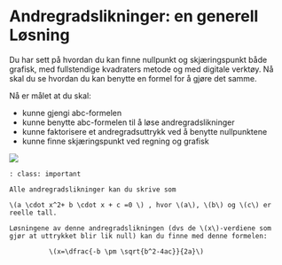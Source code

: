 # Andregradslikninger: en generell Løsning

Du har sett på hvordan du kan finne nullpunkt og skjæringspunkt både grafisk, med fullstendige kvadraters metode og med digitale verktøy. Nå skal du se hvordan du kan benytte en formel for å gjøre det samme.

Nå er målet at du skal: 

* kunne gjengi abc-formelen
* kunne benytte abc-formelen til å løse andregradslikninger
* kunne faktorisere et andregradsuttrykk ved å benytte nullpunktene
* kunne finne skjæringspunkt ved regning og grafisk

![](/bilder/neven-krcmarek-145603-unsplash.jpg)

```{admonition} abc-formelen
: class: important

Alle andregradslikninger kan du skrive som 

\(a \cdot x^2+ b \cdot x + c =0 \) , hvor \(a\), \(b\) og \(c\) er reelle tall.

Løsningene av denne andregradslikningen (dvs de \(x\)-verdiene som gjør at uttrykket blir lik null) kan du finne med denne formelen:

          \(x=\dfrac{-b \pm \sqrt{b^2-4ac}}{2a}\)

```